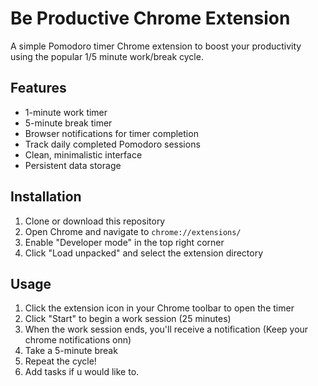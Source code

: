 # Be Productive Chrome Extension

A simple Pomodoro timer Chrome extension to boost your productivity using the popular 1/5 minute work/break cycle.

## Features

- 1-minute work timer
- 5-minute break timer
- Browser notifications for timer completion
- Track daily completed Pomodoro sessions
- Clean, minimalistic interface
- Persistent data storage

## Installation

1. Clone or download this repository
2. Open Chrome and navigate to `chrome://extensions/`
3. Enable "Developer mode" in the top right corner
4. Click "Load unpacked" and select the extension directory

## Usage

1. Click the extension icon in your Chrome toolbar to open the timer
2. Click "Start" to begin a work session (25 minutes)
3. When the work session ends, you'll receive a notification (Keep your chrome notifications onn)
4. Take a 5-minute break
5. Repeat the cycle!
6. Add tasks if u would like to.

